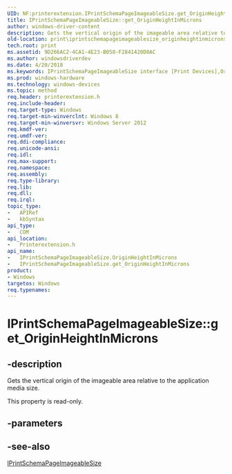 ```yaml
---
UID: NF:printerextension.IPrintSchemaPageImageableSize.get_OriginHeightInMicrons
title: IPrintSchemaPageImageableSize::get_OriginHeightInMicrons
author: windows-driver-content
description: Gets the vertical origin of the imageable area relative to the application media size.
old-location: print\iprintschemapageimageablesize_originheightinmicrons.htm
tech.root: print
ms.assetid: 9D266AC2-4CA1-4E23-B058-F2841420D0AC
ms.author: windowsdriverdev
ms.date: 4/20/2018
ms.keywords: IPrintSchemaPageImageableSize interface [Print Devices],OriginHeightInMicrons property, IPrintSchemaPageImageableSize.OriginHeightInMicrons, IPrintSchemaPageImageableSize.get_OriginHeightInMicrons, IPrintSchemaPageImageableSize::OriginHeightInMicrons, IPrintSchemaPageImageableSize::get_OriginHeightInMicrons, OriginHeightInMicrons property [Print Devices], OriginHeightInMicrons property [Print Devices],IPrintSchemaPageImageableSize interface, get_OriginHeightInMicrons, print.iprintschemapageimageablesize_originheightinmicrons, printerextension/IPrintSchemaPageImageableSize::OriginHeightInMicrons, printerextension/IPrintSchemaPageImageableSize::get_OriginHeightInMicrons
ms.prod: windows-hardware
ms.technology: windows-devices
ms.topic: method
req.header: printerextension.h
req.include-header: 
req.target-type: Windows
req.target-min-winverclnt: Windows 8
req.target-min-winversvr: Windows Server 2012
req.kmdf-ver: 
req.umdf-ver: 
req.ddi-compliance: 
req.unicode-ansi: 
req.idl: 
req.max-support: 
req.namespace: 
req.assembly: 
req.type-library: 
req.lib: 
req.dll: 
req.irql: 
topic_type:
-	APIRef
-	kbSyntax
api_type:
-	COM
api_location:
-	Printerextension.h
api_name:
-	IPrintSchemaPageImageableSize.OriginHeightInMicrons
-	IPrintSchemaPageImageableSize.get_OriginHeightInMicrons
product:
- Windows
targetos: Windows
req.typenames: 
---
```


# IPrintSchemaPageImageableSize::get_OriginHeightInMicrons


## -description


Gets the vertical origin of the imageable area relative to the application media size.

This property is read-only.


## -parameters


## -see-also




<a href="https://msdn.microsoft.com/library/windows/hardware/hh451366">IPrintSchemaPageImageableSize</a>
 

 

